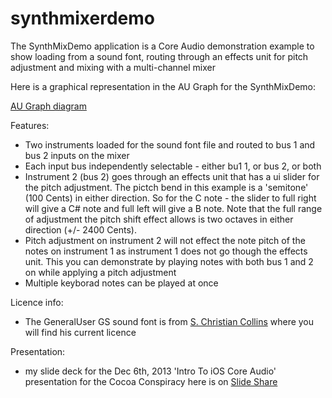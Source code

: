 synthmixerdemo
==============

The SynthMixDemo application is a Core Audio demonstration example to show loading from a sound font, routing through an effects unit for pitch adjustment and mixing with a multi-channel mixer

Here is a graphical representation in the AU Graph for the SynthMixDemo:

[AU Graph diagram](AUGraph.png)

Features:

- Two instruments loaded for the sound font file and routed to bus 1 and bus 2 inputs on the mixer
- Each input bus independently selectable - either bu1 1, or bus 2, or both
- Instrument 2 (bus 2) goes through an effects unit that has a ui slider for the pitch adjustment.  The pictch bend in this example is a 'semitone' (100 Cents) in either direction. So for the C note - the slider to full right will give a C# note and full left will give a B note.  Note that the full range of adjustment the pitch shift effect allows is two octaves in either direction (+/- 2400 Cents).
- Pitch adjustment on instrument 2 will not effect the note pitch of the notes on instrument 1 as instrument 1 does not go though the effects unit.  This you can demonstrate by playing notes with both bus 1 and 2 on while applying a pitch adjustment 
- Multiple keyborad notes can be played at once

Licence info:

- The GeneralUser GS sound font is from [S. Christian Collins](http://www.schristiancollins.com/generaluser.php) where you will find his current licence


Presentation:

- my slide deck for the Dec 6th, 2013 'Intro To iOS Core Audio' presentation for the Cocoa Conspiracy here is on [Slide Share](http://www.slideshare.net/slideshow/embed_code/29184534)
